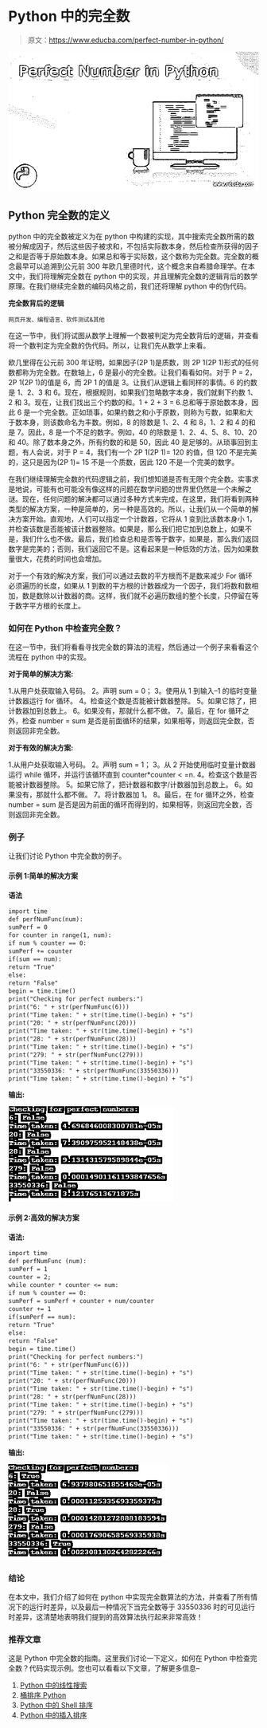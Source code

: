 # Python 中的完全数

> 原文：<https://www.educba.com/perfect-number-in-python/>

![Perfect Number in Python](img/1fbf6f452a2c6c8f2cda89977be40105.png)



## Python 完全数的定义

python 中的完全数被定义为在 python 中构建的实现，其中搜索完全数所需的数被分解成因子，然后这些因子被求和，不包括实际数本身，然后检查所获得的因子之和是否等于原始数本身。如果总和等于实际数，这个数称为完全数。完全数的概念最早可以追溯到公元前 300 年欧几里德时代，这个概念来自希腊命理学。在本文中，我们将理解完全数在 python 中的实现，并且理解完全数的逻辑背后的数学原理。在我们继续完全数的编码风格之前，我们还将理解 python 中的伪代码。

**完全数背后的逻辑**

<small>网页开发、编程语言、软件测试&其他</small>

在这一节中，我们将试图从数学上理解一个数被判定为完全数背后的逻辑，并查看将一个数判定为完全数的伪代码。所以，让我们先从数学上来看。

欧几里得在公元前 300 年证明，如果因子(2P 1)是质数，则 2P 1(2P 1)形式的任何数都称为完全数。在数轴上，6 是最小的完全数。让我们看看如何。对于 P = 2，2P 1(2P 1)的值是 6，而 2P 1 的值是 3。让我们从逻辑上看同样的事情。6 的约数是 1、2、3 和 6。现在，根据规则，如果我们忽略数字本身，我们就剩下约数 1、2 和 3。现在，让我们找出三个约数的和。1 + 2 + 3 = 6.总和等于原始数本身，因此 6 是一个完全数。正如琐事，如果约数之和小于原数，则称为亏数，如果和大于数本身，则该数命名为丰数。例如，8 的除数是 1、2、4 和 8，1、2 和 4 的和是 7。因此，8 是一个不足的数字。例如，40 的除数是 1、2、4、5、8、10、20 和 40。除了数本身之外，所有约数的和是 50，因此 40 是足够的。从琐事回到主题，有人会说，对于 P = 4，我们有一个 2P 1(2P 1)= 120 的值，但 120 不是完美的，这只是因为(2P 1)= 15 不是一个质数，因此 120 不是一个完美的数字。

在我们继续理解完全数的代码逻辑之前，我们想知道是否有无限个完全数。实事求是地说，可能有也可能没有像这样的问题在数学问题的世界里仍然是一个未解之谜。现在，任何问题的解决都可以通过多种方式来完成，在这里，我们将看到两种类型的解决方案，一种是简单的，另一种是高效的。所以，让我们从一个简单的解决方案开始。直观地，人们可以指定一个计数器，它将从 1 变到比该数本身小 1，并检查该数是否能被该计数器整除。如果是，那么我们把它加到总数上，如果不是，我们什么也不做。最后，我们检查总和是否等于数字，如果是，那么我们返回数字是完美的；否则，我们返回它不是。这看起来是一种低效的方法，因为如果数量很大，花费的时间也会增加。

对于一个有效的解决方案，我们可以通过去数的平方根而不是数来减少 For 循环必须遍历的长度，如果从 1 到数的平方根的计数器成为一个因子，我们将数和数相加，数是数除以计数器的商。这样，我们就不必遍历数组的整个长度，只停留在等于数字平方根的长度上。

### 如何在 Python 中检查完全数？

在这一节中，我们将看看寻找完全数的算法的流程，然后通过一个例子来看看这个流程在 python 中的实现。

**对于简单的解决方案:**

1.从用户处获取输入号码。
2。声明 sum = 0；
3。使用从 1 到输入–1 的临时变量计数器运行 for 循环。
4。检查这个数是否能被计数器整除。
5。如果它除了，把计数器加到总数上。
6。如果没有，那就什么都不做。
7。最后，在 for 循环之外，检查 number = sum 是否是前面循环的结果，如果相等，则返回完全数，否则返回非完全数。

**对于有效的解决方案:**

1.从用户处获取输入号码。
2。声明 sum = 1；
3。从 2 开始使用临时变量计数器运行 while 循环，并运行该循环直到 counter*counter < =n.
4。检查这个数是否能被计数器整除。
5。如果它除了，把计数器和数字/计数器加到总数上。
6。如果没有，那就什么都不做。
7。将计数器加 1。
8。最后，在 for 循环之外，检查 number = sum 是否是因为前面的循环而得到的，如果相等，则返回完全数，否则返回非完全数。

### 例子

让我们讨论 Python 中完全数的例子。

#### 示例 1:简单的解决方案

**语法**

```
import time
def perfNumFunc(num):
sumPerf = 0
for counter in range(1, num):
if num % counter == 0:
sumPerf += counter
if(sum == num):
return "True"
else:
return "False"
begin = time.time()
print("Checking for perfect numbers:")
print("6: " + str(perfNumFunc(6)))
print("Time taken: " + str(time.time()-begin) + "s")
print("20: " + str(perfNumFunc(20)))
print("Time taken: " + str(time.time()-begin) + "s")
print("28: " + str(perfNumFunc(28)))
print("Time taken: " + str(time.time()-begin) + "s")
print("279: " + str(perfNumFunc(279)))
print("Time taken: " + str(time.time()-begin) + "s")
print("33550336: " + str(perfNumFunc(33550336)))
print("Time taken: " + str(time.time()-begin) + "s")
```

**输出:**

![Perfect Number in Python 1](img/300c8679f882790958ca73bb921ede6d.png)



#### 示例 2:高效的解决方案

**语法:**

```
import time
def perfNumFunc (num):
sumPerf = 1
counter = 2;
while counter * counter <= num:
if num % counter == 0:
sumPerf = sumPerf + counter + num/counter
counter += 1
if(sumPerf == num):
return "True"
else:
return "False"
begin = time.time()
print("Checking for perfect numbers:")
print("6: " + str(perfNumFunc(6)))
print("Time taken: " + str(time.time()-begin) + "s")
print("20: " + str(perfNumFunc(20)))
print("Time taken: " + str(time.time()-begin) + "s")
print("28: " + str(perfNumFunc(28)))
print("Time taken: " + str(time.time()-begin) + "s")
print("279: " + str(perfNumFunc(279)))
print("Time taken: " + str(time.time()-begin) + "s")
print("33550336: " + str(perfNumFunc(33550336)))
print("Time taken: " + str(time.time()-begin) + "s")
```

**输出:**

![Perfect Number in Python 2](img/88093125249d71bed9655d27f9f3af65.png)



### 结论

在本文中，我们介绍了如何在 python 中实现完全数算法的方法，并查看了所有情况下的运行时差异，以及最后一种情况下当完全数等于 33550336 时的可见运行时差异，这清楚地表明我们提到的高效算法执行起来非常高效！

### 推荐文章

这是 Python 中完全数的指南。这里我们讨论一下定义，如何在 Python 中检查完全数？代码实现示例。您也可以看看以下文章，了解更多信息–

1.  [Python 中的线性搜索](https://www.educba.com/linear-search-in-python/)
2.  [桶排序 Python](https://www.educba.com/bucket-sort-python/)
3.  [Python 中的 Shell 排序](https://www.educba.com/shell-sort-in-python/)
4.  [Python 中的插入排序](https://www.educba.com/insertion-sort-in-python/)





